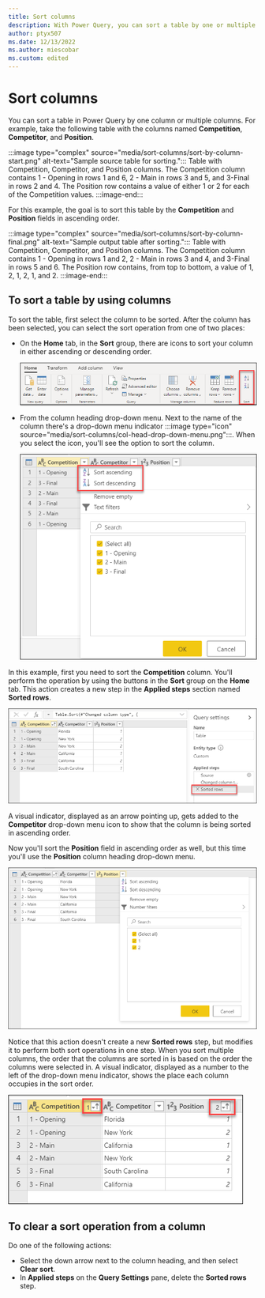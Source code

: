 ```yaml
---
title: Sort columns
description: With Power Query, you can sort a table by one or multiple columns in the order of your choice. This article demonstrates how to sort columns in Power Query.
author: ptyx507
ms.date: 12/13/2022
ms.author: miescobar
ms.custom: edited
---
```


# Sort columns

You can sort a table in Power Query by one column or multiple columns. For example, take the following table with the columns named **Competition**, **Competitor**, and **Position**.

:::image type="complex" source="media/sort-columns/sort-by-column-start.png" alt-text="Sample source table for sorting.":::
   Table with Competition, Competitor, and Position columns. The Competition column contains 1 - Opening in rows 1 and 6, 2 - Main in rows 3 and 5, and 3-Final in rows 2 and 4. The Position row contains a value of either 1 or 2 for each of the Competition values.
:::image-end:::

For this example, the goal is to sort this table by the **Competition** and **Position** fields in ascending order.

:::image type="complex" source="media/sort-columns/sort-by-column-final.png" alt-text="Sample output table after sorting.":::
   Table with Competition, Competitor, and Position columns. The Competition column contains 1 - Opening in rows 1 and 2, 2 - Main in rows 3 and 4, and 3-Final in rows 5 and 6. The Position row contains, from top to bottom, a value of 1, 2, 1, 2, 1, and 2.
:::image-end:::

## To sort a table by using columns

To sort the table, first select the column to be sorted. After the column has been selected, you can select the sort operation from one of two places:

- On the **Home** tab, in the **Sort** group, there are icons to sort your column in either ascending or descending order.

   ![Sort column button on the Home tab.](media/sort-columns/sort-group.png "Sort column button on the Home tab")

- From the column heading drop-down menu. Next to the name of the column there's a drop-down menu indicator :::image type="icon" source="media/sort-columns/col-head-drop-down-menu.png":::. When you select the icon, you'll see the option to sort the column.

  ![Sort commands on the column heading drop-down menu.](media/sort-columns/sort-icons.png "Sort commands on the column heading drop-down menu")

In this example, first you need to sort the **Competition** column. You'll perform the operation by using the buttons in the **Sort** group on the **Home** tab. This action creates a new step in the **Applied steps** section named **Sorted rows**.

![Sorted rows step in the Applied steps section.](media/sort-columns/sort-step.png "Sorted rows step in the Applied steps section")

A visual indicator, displayed as an arrow pointing up, gets added to the **Competitor** drop-down menu icon to show that the column is being sorted in ascending order.

Now you'll sort the **Position** field in ascending order as well, but this time you'll use the **Position** column heading drop-down menu.

![Sort commands on the Position drop-down menu.](media/sort-columns/sort-by-column-position.png "Sort commands on the Position drop-down menu")

Notice that this action doesn't create a new **Sorted rows** step, but modifies it to perform both sort operations in one step. When you sort multiple columns, the order that the columns are sorted in is based on the order the columns were selected in. A visual indicator, displayed as a number to the left of the drop-down menu indicator, shows the place each column occupies in the sort order.

![Sorted columns with numbers that represent the sort order.](media/sort-columns/multi-column-sort.png "Sorted columns with numbers that represent the sort order")

## To clear a sort operation from a column

Do one of the following actions:

- Select the down arrow next to the column heading, and then select **Clear sort**.
- In **Applied steps** on the **Query Settings** pane, delete the **Sorted rows** step.
